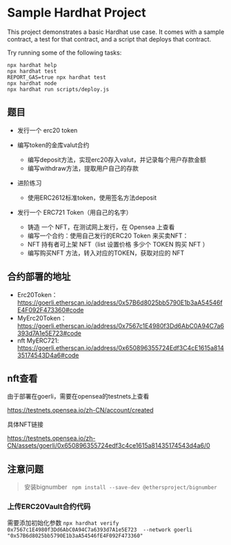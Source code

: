 # Sample Hardhat Project

This project demonstrates a basic Hardhat use case. It comes with a sample contract, a test for that contract, and a script that deploys that contract.

Try running some of the following tasks:

```shell
npx hardhat help
npx hardhat test
REPORT_GAS=true npx hardhat test
npx hardhat node
npx hardhat run scripts/deploy.js
```

## 题目
* 发行一个 erc20 token
* 编写token的金库valut合约
  * 编写deposit方法，实现erc20存入valut，并记录每个用户存款金额
  * 编写withdraw方法，提取用户自己的存款
* 进阶练习
   * 使用ERC2612标准token，使用签名方法deposit

* 发⾏⼀个 ERC721 Token（⽤⾃⼰的名字）
  * 铸造 ⼀个 NFT，在测试⽹上发⾏，在 Opensea 上查看
  * 编写⼀个合约：使⽤⾃⼰发⾏的ERC20 Token 来买卖NFT：
  * NFT 持有者可上架 NFT（list 设置价格 多少个 TOKEN 购买 NFT ）
  * 编写购买NFT ⽅法，转⼊对应的TOKEN，获取对应的 NFT

## 合约部署的地址
* Erc20Token： https://goerli.etherscan.io/address/0x57B6d8025bb5790E1b3aA54546fE4F092F473360#code
* MyErc20Token：https://goerli.etherscan.io/address/0x7567c1E4980f3Dd6AbC0A94C7a6393d7A1e5E723#code
* nft MyERC721: https://goerli.etherscan.io/address/0x650896355724Edf3C4cE1615a81435174543D4a6#code

## nft查看
由于部署在goerli，需要在opensea的testnets上查看

https://testnets.opensea.io/zh-CN/account/created

具体NFT链接

https://testnets.opensea.io/zh-CN/assets/goerli/0x650896355724edf3c4ce1615a81435174543d4a6/0


## 注意问题
>安装bignumber ` npm install --save-dev @ethersproject/bignumber`

### 上传ERC20Vault合约代码
需要添加初始化参数
` npx hardhat verify 0x7567c1E4980f3Dd6AbC0A94C7a6393d7A1e5E723  --network goerli "0x57B6d8025bb5790E1b3aA54546fE4F092F473360" `